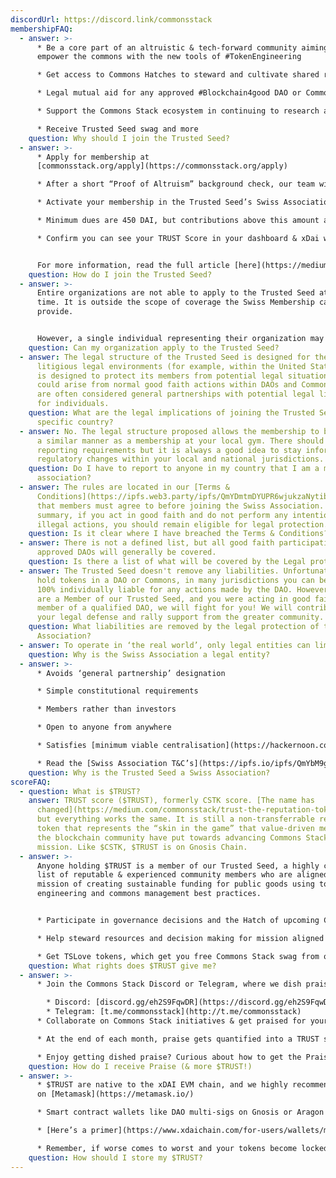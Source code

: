 ```yaml
---
discordUrl: https://discord.link/commonsstack
membershipFAQ:
  - answer: >-
      * Be a core part of an altruistic & tech-forward community aiming to
      empower the commons with the new tools of #TokenEngineering 

      * Get access to Commons Hatches to steward and cultivate shared resources 

      * Legal mutual aid for any approved #Blockchain4good DAO or Commons

      * Support the Commons Stack ecosystem in continuing to research and build towards our mission to Realign Incentives for Public Goods

      * Receive Trusted Seed swag and more
    question: Why should I join the Trusted Seed?
  - answer: >-
      * Apply for membership at
      [commonsstack.org/apply](https://commonsstack.org/apply)

      * After a short “Proof of Altruism” background check, our team will send you an acceptance email (within a week) with the next steps for membership

      * Activate your membership in the Trusted Seed’s Swiss Association by contributing your membership dues at [member.commonsstack.foundation](https://member.commonsstack.foundation/)

      * Minimum dues are 450 DAI, but contributions above this amount are welcomed. [](https://the-commons-stack.typeform.com/TS-Scholarships)Financial aid is available for those who are unable to afford membership fees upon approval. To apply for a scholarship, apply [here](https://the-commons-stack.typeform.com/TS-Scholarships)

      * Confirm you can see your TRUST Score in your dashboard & xDai wallet - you’re in!


      For more information, read the full article [here](https://medium.com/commonsstack/join-the-commons-stacks-trusted-seed-swiss-association-ed51a356cb6c).
    question: How do I join the Trusted Seed?
  - answer: >-
      Entire organizations are not able to apply to the Trusted Seed at this
      time. It is outside the scope of coverage the Swiss Membership can
      provide.


      However, a single individual representing their organization may apply as a Trusted Seed Ambassador. This Ambassador will hold a TRUST Score, and be charged to stay relatively up-to-date on the happenings in the Commons Stack ecosystem. Only the Ambassador will be eligible for the legal protection of the Trusted Seed Swiss Membership.
    question: Can my organization apply to the Trusted Seed?
  - answer: The legal structure of the Trusted Seed is designed for the most
      litigious legal environments (for example, within the United States). It
      is designed to protect its members from potential legal situations that
      could arise from normal good faith actions within DAOs and Commons that
      are often considered general partnerships with potential legal liability
      for individuals.
    question: What are the legal implications of joining the Trusted Seed within my
      specific country?
  - answer: No. The legal structure proposed allows the membership to be treated in
      a similar manner as a membership at your local gym. There should be no
      reporting requirements but it is always a good idea to stay informed of
      regulatory changes within your local and national jurisdictions.
    question: Do I have to report to anyone in my country that I am a member of this
      association?
  - answer: The rules are located in our [Terms &
      Conditions](https://ipfs.web3.party/ipfs/QmYDmtmDYUPR6wjukzaNytibeNnYs41s2co4tNzkUYdd5n)
      that members must agree to before joining the Swiss Association. In
      summary, if you act in good faith and do not perform any intentionally
      illegal actions, you should remain eligible for legal protection.
    question: Is it clear where I have breached the Terms & Conditions?
  - answer: There is not a defined list, but all good faith participation in
      approved DAOs will generally be covered.
    question: Is there a list of what will be covered by the Legal protections?
  - answer: The Trusted Seed doesn't remove any liabilities. Unfortunately, if you
      hold tokens in a DAO or Commons, in many jurisdictions you can be held
      100% individually liable for any actions made by the DAO. However, if you
      are a Member of our Trusted Seed, and you were acting in good faith as a
      member of a qualified DAO, we will fight for you! We will contribute to
      your legal defense and rally support from the greater community.
    question: What liabilities are removed by the legal protection of the Swiss
      Association?
  - answer: To operate in ‘the real world’, only legal entities can limit liability.
    question: Why is the Swiss Association a legal entity?
  - answer: >-
      * Avoids ‘general partnership’ designation

      * Simple constitutional requirements

      * Members rather than investors

      * Open to anyone from anywhere

      * Satisfies [minimum viable centralisation](https://hackernoon.com/introducing-minimum-viable-centralization-a55e3685f7a2)

      * Read the [Swiss Association T&C’s](https://ipfs.io/ipfs/QmYbM9gacPZnuYTvjzeLnzG2uDAACKKY6gzfomMgCepnKB) & [Statutes](https://ipfs.web3.party/ipfs/QmcGNi9dcVgLJGtxJzjU2CyrrmVKkLnNPEK8JJC2a98zC5)
    question: Why is the Trusted Seed a Swiss Association?
scoreFAQ:
  - question: What is $TRUST?
    answer: TRUST score ($TRUST), formerly CSTK score. [The name has
      changed](https://medium.com/commonsstack/trust-the-reputation-token-of-trusted-seed-a63f293a12af)
      but everything works the same. It is still a non-transferrable reputation
      token that represents the “skin in the game” that value-driven members of
      the blockchain community have put towards advancing Commons Stack’s
      mission. Like $CSTK, $TRUST is on Gnosis Chain.
  - answer: >-
      Anyone holding $TRUST is a member of our Trusted Seed, a highly curated
      list of reputable & experienced community members who are aligned with our
      mission of creating sustainable funding for public goods using token
      engineering and commons management best practices.


      * Participate in governance decisions and the Hatch of upcoming Commons!

      * Help steward resources and decision making for mission aligned projects

      * Get TSLove tokens, which get you free Commons Stack swag from our store! (<https://swag.trustedseed.org/>[](http://cslove.commonsstack.org/))
    question: What rights does $TRUST give me?
  - answer: >-
      * Join the Commons Stack Discord or Telegram, where we dish praise:

        * Discord: [discord.gg/eh2S9FqwDR](https://discord.gg/eh2S9FqwDR)
        * Telegram: [t.me/commonsstack](http://t.me/commonsstack)
      * Collaborate on Commons Stack initiatives & get praised for your work: Grab an issue “For Contributors” off our [Github](https://github.com/commons-stack/iteration0/labels/%F0%9F%99%8C%F0%9F%8F%BB%20For%20Contributors%20%F0%9F%99%8C%F0%9F%8F%BB)!

      * At the end of each month, praise gets quantified into a TRUST score, which is added to you ETH address that you provided in your Trusted Seed application

      * Enjoy getting dished praise? Curious about how to get the Praise Giver role? Join our Trusted Seed lounge calls every Tuesday at 12PM EST on the [Commons Stack Discord server](https://discord.com/invite/KXn9Y7jzvz).
    question: How do I receive Praise (& more $TRUST!)
  - answer: >-
      * $TRUST are native to the xDAI EVM chain, and we highly recommend storage
      on [Metamask](https://metamask.io/)

      * Smart contract wallets like DAO multi-sigs on Gnosis or Aragon are less compatible for cross-chain operations.

      * [Here’s a primer](https://www.xdaichain.com/for-users/wallets/metamask/metamask-setup) on how to set up Metamask to work on the xDAI network

      * Remember, if worse comes to worst and your tokens become locked or unusable somehow: The Trusted Seed can always burn your old score and issue you new ones since we are centralized arbiters of the $TRUST!
    question: How should I store my $TRUST?
---
```

